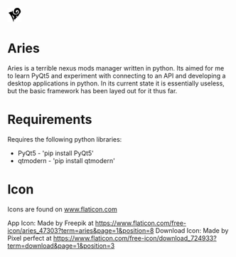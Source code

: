 ![alt text](https://github.com/james-d12/Aries/blob/main/src/gui/img/icon-32x32.png?raw=true) 
# Aries
Aries is a terrible nexus mods manager written in python. Its aimed for me to learn PyQt5 and experiment with connecting to an API and developing a desktop applications in python. In its current state it is essentially useless, but the basic framework has been layed out for it thus far.

# Requirements
Requires the following python libraries:
- PyQt5 - 'pip install PyQt5'
- qtmodern - 'pip install qtmodern'

# Icon

Icons are found on www.flaticon.com

App Icon: Made by Freepik at https://www.flaticon.com/free-icon/aries_47303?term=aries&page=1&position=8
Download Icon: Made by Pixel perfect at https://www.flaticon.com/free-icon/download_724933?term=download&page=1&position=3
